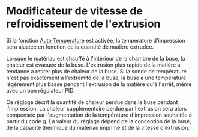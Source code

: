 Modificateur de vitesse de refroidissement de l'extrusion
====
Si la fonction [Auto Temperature](../experimental/material_flow_dependent_temperature.md) est activée, la température d'impression sera ajustée en fonction de la quantité de matière extrudée.

Lorsque le matériau est chauffé à l'intérieur de la chambre de la buse, la chaleur est évacuée de la buse. L'extrusion plus rapide de la matière a tendance à retirer plus de chaleur de la buse. Si la sonde de température n'est pas exactement à l'extrémité de la buse, la buse a une température légèrement plus basse pendant l'extrusion de la matière qu'à l'arrêt, même avec un bon régulateur PID.

Ce réglage décrit la quantité de chaleur perdue dans la buse pendant l'impression. La chaleur supplémentaire perdue par l'extrusion sera alors compensée par l'augmentation de la température d'impression souhaitée à partir du code g. La valeur du réglage dépend de la conception de la buse, de la capacité thermique du matériau imprimé et de la vitesse d'extrusion.
